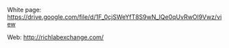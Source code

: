 White page: 
https://drive.google.com/file/d/1F_0cjSWeYfT8S9wN_lQe0qUvRwOl9Vwz/view

Web: 
http://richlabexchange.com/

